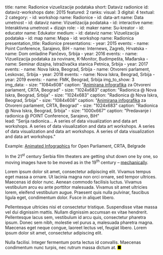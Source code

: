 title: 
    name: Radionice vizuelizacije podataka
    short: Dataviz radionice
id: dataviz-workshops
date: 2015
featured: 2
ranks:
    visual: 3
    digital: 4
    textual: 2
category: 
    - id: workshop
      name: Radionice
    - id: data-art
      name: Data umetnost
    - id: dataviz
      name: Vizuelizacija podataka
    - id: interactive
      name: Interaktivna umetnost + dizajn
role:
    - id: maker
      name: Su-kreator
    - id: educator
      name: Edukator
medium:
    - id: dataviz
      name: Vizuelizacija podataka
    - id: map
      name: Mapa
    - id: workshop
      name: Radionica    
presentation_title: Radionice
presentations:
    - year: 2015
      events:
        - name: Point Conference, Sarajevo, BiH
        - name: Internews, Zagreb, Hrvatska
        - name: Dom omladine Pančevo, Srbija
    - year: 2016
      events:
        - name: Vizuelizacija podataka za novinare, K-Monitor, Budimpešta, Mađarska
        - name: Seminar dizajna, Istraživačka stanica Petnica, Srbija
    - year: 2017
      events:
        - name: Nova Iskra, Beograd, Srbija
        - name: Otvoreni parlament, Leskovac, Srbija
    - year: 2018
      events:
        - name: Nova Iskra, Beograd, Srbija
    - year: 2019
      events:
        - name: FMK, Beograd, Srbija
img_to_show: 3       
img_data:
    - size: "1084x608"
      caption: "<a href='https://www.youtube.com/watch?v=pYyaMJ2aN2o' target='_blank'>Animirana infografika</a> za Otvoreni parlament, CRTA, Beograd"
    - size: "1024x683"
      caption: "Radionica @ Nova Iskra, Beograd, Srbija"
    - size: "1024x683"
      caption: "Radionica @ Nova Iskra, Beograd, Srbija"
    - size: "1084x608"
      caption: "<a href='https://www.youtube.com/watch?v=pYyaMJ2aN2o' target='_blank'>Animirana infografika</a> za Otvoreni parlament, CRTA, Beograd"
    - size: "1024x683"
      caption: "Radionica @ Nova Iskra, Beograd, Srbija"
    - size: "1000x667"
      caption: "Predavanje i radionica @ POINT Conference, Sarajevo, BiH"    
lead: "Serija radionica... A series of data visualization and data art workshops. A series of data visualization and data art workshops. A series of data visualization and data art workshops. A series of data visualization and data art workshops."

Example: <a href='https://www.youtube.com/watch?v=pYyaMJ2aN2o' target='_blank'>Animated Infographics</a> for Open Parliament, CRTA, Belgrade

In the 21<sup>st</sup> century Serbia film theaters are getting shut down one by one, so moving images have to
be moved as in the 19<sup>th</sup> century – <a href='https://en.wikipedia.org/wiki/Precursors_of_film' target='_blank'>mechanically</a>.

Lorem ipsum dolor sit amet, consectetur adipiscing elit. Vivamus tempus eget massa a ornare. Ut lacinia magna non orci ornare, sed tempor ultrices. Maecenas id dolor nunc. Aenean commodo facilisis luctus. Vivamus vestibulum arcu eu ante porttitor malesuada. Vivamus sit amet ultricies lorem, eleifend vestibulum augue. Praesent quis nulla pulvinar, faucibus ligula eget, condimentum dolor. Fusce in aliquet libero.

Pellentesque ultricies nisi et consectetur tristique. Suspendisse vitae massa vel dui dignissim mattis. Nullam dignissim accumsan ex vitae hendrerit. Pellentesque lacus sem, vestibulum id arcu quis, consectetur pharetra ipsum. Donec sem nibh, molestie vel purus a, malesuada pharetra magna. Maecenas eget neque congue, laoreet lectus vel, feugiat libero. Lorem ipsum dolor sit amet, consectetur adipiscing elit.

Nulla facilisi. Integer fermentum porta lectus id convallis. Maecenas condimentum nunc turpis, nec rutrum massa dictum at. <mark>&#9632;</mark>